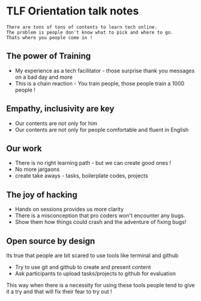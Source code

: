 # TLF Orientation talk notes

```
There are tons of tons of contents to learn tech online. 
The problem is people don't know what to pick and where to go. 
Thats where you people come in !
```

## The power of Training 

- My experience as a tech facilitator - those surprise thank you messages on a bad day and more
- This is a chain reaction - You train people, those people train a 1000 people !

## Empathy, inclusivity are key

- Our contents are not only for him
- Our contents are not only for people comfortable and fluent in English

## Our work

- There is no right learning path - but we can create good ones !
- No more jargaons 
- create take aways - tasks, boilerplate codes, projects

## The joy of hacking

- Hands on sessions provides us more clarity
- There is a misconception that pro coders won't
encounter any bugs.
- Show them how things could crash and the adventure
of fixing bugs!

## Open source by design

Its true that people are bit scared to use tools like terminal and github

- Try to use git and github to create and present content
- Ask participants to upload tasks/projects to github for evaluation

This way when there is a necessity for using these tools people tend to give it a try and that will fix their fear to try out !




